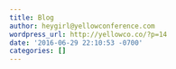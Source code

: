 ```yaml
---
title: Blog
author: heygirl@yellowconference.com
wordpress_url: http://yellowco.co/?p=14
date: '2016-06-29 22:10:53 -0700'
categories: []
---
```

